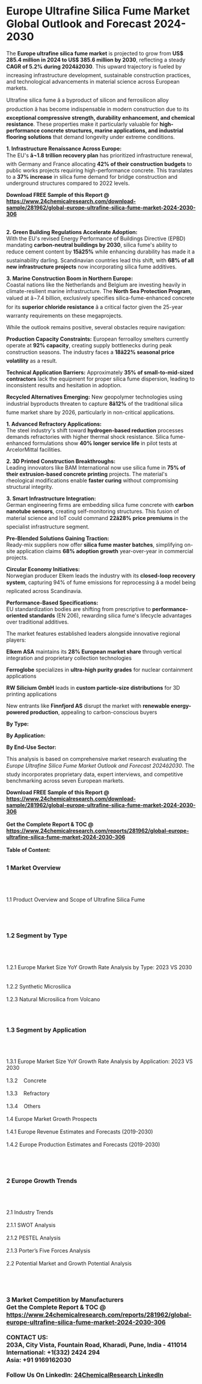 <h1>Europe Ultrafine Silica Fume Market Global Outlook and Forecast 2024-2030</h1><p>The <strong>Europe ultrafine silica fume market</strong> is projected to grow from <strong>US$ 285.4 million in 2024 to US$ 385.6 million by 2030</strong>, reflecting a steady <strong>CAGR of 5.2% during 2024â2030</strong>. This upward trajectory is fueled by increasing infrastructure development, sustainable construction practices, and technological advancements in material science across European markets.</p><p>Ultrafine silica fume â a byproduct of silicon and ferrosilicon alloy production â has become indispensable in modern construction due to its <strong>exceptional compressive strength, durability enhancement, and chemical resistance</strong>. These properties make it particularly valuable for <strong>high-performance concrete structures, marine applications, and industrial flooring solutions</strong> that demand longevity under extreme conditions.</p><p><strong>1. Infrastructure Renaissance Across Europe:</strong><br>
The EU's <strong>â¬1.8 trillion recovery plan</strong> has prioritized infrastructure renewal, with Germany and France allocating <strong>42% of their construction budgets</strong> to public works projects requiring high-performance concrete. This translates to a <strong>37% increase</strong> in silica fume demand for bridge construction and underground structures compared to 2022 levels.</p><div><b>Download FREE Sample of this Report @ 
            <a href="https://www.24chemicalresearch.com/download-sample/281962/global-europe-ultrafine-silica-fume-market-2024-2030-306">
            https://www.24chemicalresearch.com/download-sample/281962/global-europe-ultrafine-silica-fume-market-2024-2030-306</a></b></div><br><p><strong>2. Green Building Regulations Accelerate Adoption:</strong><br>
With the EU's revised Energy Performance of Buildings Directive (EPBD) mandating <strong>carbon-neutral buildings by 2030</strong>, silica fume's ability to reduce cement content by <strong>15â25%</strong> while enhancing durability has made it a sustainability darling. Scandinavian countries lead this shift, with <strong>68% of all new infrastructure projects</strong> now incorporating silica fume additives.</p><p><strong>3. Marine Construction Boom in Northern Europe:</strong><br>
Coastal nations like the Netherlands and Belgium are investing heavily in climate-resilient marine infrastructure. The <strong>North Sea Protection Program</strong>, valued at â¬7.4 billion, exclusively specifies silica-fume-enhanced concrete for its <strong>superior chloride resistance</strong> â a critical factor given the 25-year warranty requirements on these megaprojects.</p><p>While the outlook remains positive, several obstacles require navigation:</p><p><strong>Production Capacity Constraints:</strong> European ferroalloy smelters currently operate at <strong>92% capacity</strong>, creating supply bottlenecks during peak construction seasons. The industry faces a <strong>18â22% seasonal price volatility</strong> as a result.</p><p><strong>Technical Application Barriers:</strong> Approximately <strong>35% of small-to-mid-sized contractors</strong> lack the equipment for proper silica fume dispersion, leading to inconsistent results and hesitation in adoption.</p><p><strong>Recycled Alternatives Emerging:</strong> New geopolymer technologies using industrial byproducts threaten to capture <strong>8â12%</strong> of the traditional silica fume market share by 2026, particularly in non-critical applications.</p><p><strong>1. Advanced Refractory Applications:</strong><br>
The steel industry's shift toward <strong>hydrogen-based reduction</strong> processes demands refractories with higher thermal shock resistance. Silica fume-enhanced formulations show <strong>40% longer service life</strong> in pilot tests at ArcelorMittal facilities.</p><p><strong>2. 3D Printed Construction Breakthroughs:</strong><br>
Leading innovators like BAM International now use silica fume in <strong>75% of their extrusion-based concrete printing</strong> projects. The material's rheological modifications enable <strong>faster curing</strong> without compromising structural integrity.</p><p><strong>3. Smart Infrastructure Integration:</strong><br>
German engineering firms are embedding silica fume concrete with <strong>carbon nanotube sensors</strong>, creating self-monitoring structures. This fusion of material science and IoT could command <strong>22â28% price premiums</strong> in the specialist infrastructure segment.</p><p><strong>Pre-Blended Solutions Gaining Traction:</strong><br>
	Ready-mix suppliers now offer <strong>silica fume master batches</strong>, simplifying on-site application claims <strong>68% adoption growth</strong> year-over-year in commercial projects.</p><p><strong>Circular Economy Initiatives:</strong><br>
	Norwegian producer Elkem leads the industry with its <strong>closed-loop recovery system</strong>, capturing 94% of fume emissions for reprocessing â a model being replicated across Scandinavia.</p><p><strong>Performance-Based Specifications:</strong><br>
	EU standardization bodies are shifting from prescriptive to <strong>performance-oriented standards</strong> (EN 206), rewarding silica fume's lifecycle advantages over traditional additives.</p><p>The market features established leaders alongside innovative regional players:</p><p><strong>Elkem ASA</strong> maintains its <strong>28% European market share</strong> through vertical integration and proprietary collection technologies</p><p><strong>Ferroglobe</strong> specializes in <strong>ultra-high purity grades</strong> for nuclear containment applications</p><p><strong>RW Silicium GmbH</strong> leads in <strong>custom particle-size distributions</strong> for 3D printing applications</p><p>New entrants like <strong>Finnfjord AS</strong> disrupt the market with <strong>renewable energy-powered production</strong>, appealing to carbon-conscious buyers</p><p><strong>By Type:</strong></p><p><strong>By Application:</strong></p><p><strong>By End-Use Sector:</strong></p><p>This analysis is based on comprehensive market research evaluating the <em>Europe Ultrafine Silica Fume Market Outlook and Forecast 2024â2030</em>. The study incorporates proprietary data, expert interviews, and competitive benchmarking across seven European markets.</p><div><b>Download FREE Sample of this Report @ 
            <a href="https://www.24chemicalresearch.com/download-sample/281962/global-europe-ultrafine-silica-fume-market-2024-2030-306">
            https://www.24chemicalresearch.com/download-sample/281962/global-europe-ultrafine-silica-fume-market-2024-2030-306</a></b></div><br><div><b>Get the Complete Report & TOC @ 
            <a href="https://www.24chemicalresearch.com/reports/281962/global-europe-ultrafine-silica-fume-market-2024-2030-306">
            https://www.24chemicalresearch.com/reports/281962/global-europe-ultrafine-silica-fume-market-2024-2030-306</a></b></div><br>
            <b>Table of Content:</b><p><h2><span style="font-size:16px"><strong>1 Market Overview&nbsp;&nbsp; &nbsp;</strong></span></h2><br />
<br />
<p>1.1 Product Overview and Scope of Ultrafine Silica Fume&nbsp;</p><br />
<br />
<h2><strong><span style="font-size:16px">1.2 Segment by Type&nbsp;&nbsp; &nbsp;</span></strong></h2><br />
<br />
<p>1.2.1 Europe Market Size YoY Growth Rate Analysis by Type: 2023 VS 2030&nbsp;&nbsp; &nbsp;<br /><br />
1.2.2 Synthetic Microsilica&nbsp;&nbsp; &nbsp;<br /><br />
1.2.3 Natural Microsilica from Volcano<br /><br />
<br />
<h2><span style="font-size:16px"><strong>1.3 Segment by Application&nbsp;&nbsp;</strong></span></h2><br />
<br />
<p>1.3.1 Europe Market Size YoY Growth Rate Analysis by Application: 2023 VS 2030&nbsp;&nbsp; &nbsp;<br /><br />
1.3.2&nbsp;&nbsp; &nbsp;Concrete<br /><br />
1.3.3&nbsp;&nbsp; &nbsp;Refractory<br /><br />
1.3.4&nbsp;&nbsp; &nbsp;Others<br /><br />
1.4 Europe Market Growth Prospects&nbsp;&nbsp; &nbsp;<br /><br />
1.4.1 Europe Revenue Estimates and Forecasts (2019-2030)&nbsp;&nbsp; &nbsp;<br /><br />
1.4.2 Europe Production Estimates and Forecasts (2019-2030)&nbsp;&nbsp;</p><br />
<br />
<h2><span style="font-size:16px"><strong>2 Europe Growth Trends&nbsp;&nbsp; &nbsp;</strong></span></h2><br />
<br />
<p>2.1 Industry Trends&nbsp;&nbsp; &nbsp;<br /><br />
2.1.1 SWOT Analysis&nbsp;&nbsp; &nbsp;<br /><br />
2.1.2 PESTEL Analysis&nbsp;&nbsp; &nbsp;<br /><br />
2.1.3 Porter&rsquo;s Five Forces Analysis&nbsp;&nbsp; &nbsp;<br /><br />
2.2 Potential Market and Growth Potential Analysis&nbsp;&nbsp; &nbsp;</p><br />
<br />
<h2><span style="font-size:16px"><strong>3 Market Competition by Manufacturers&nbsp;&nbsp; </stro</p><div><b>Get the Complete Report & TOC @ 
            <a href="https://www.24chemicalresearch.com/reports/281962/global-europe-ultrafine-silica-fume-market-2024-2030-306">
            https://www.24chemicalresearch.com/reports/281962/global-europe-ultrafine-silica-fume-market-2024-2030-306</a></b></div><br><b>CONTACT US:</b><br>
            203A, City Vista, Fountain Road, Kharadi, Pune, India - 411014<br>
            International: +1(332) 2424 294<br>
            Asia: +91 9169162030 <br><br>
            Follow Us On LinkedIn: <a href="https://www.linkedin.com/company/24chemicalresearch/">24ChemicalResearch LinkedIn</a>
